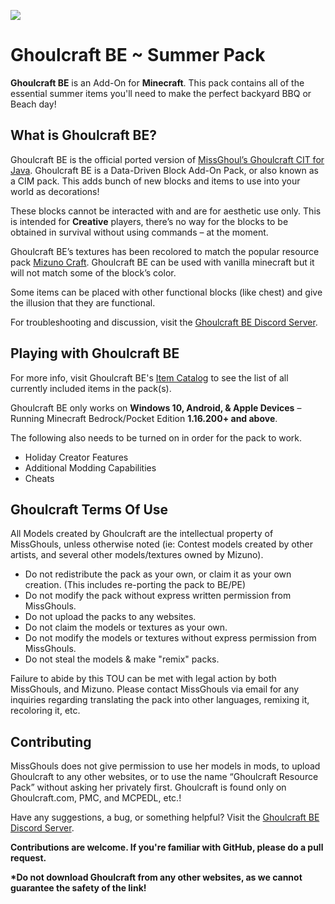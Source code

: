 <p align="left"><img src="https://media.discordapp.net/attachments/684063304678637666/831558158437711872/stable_pack_icon.png"></p>

# Ghoulcraft BE ~ Summer Pack

**Ghoulcraft BE** is an Add-On for **Minecraft**. This pack contains all of the essential summer items you'll need to make the perfect backyard BBQ or Beach day!

## What is Ghoulcraft BE?

Ghoulcraft BE is the official ported version of [MissGhoul’s Ghoulcraft CIT for Java](https://ghoulcraft.com/). Ghoulcraft BE is a Data-Driven Block Add-On Pack, or also known as a CIM pack. This adds bunch of new blocks and items to use into your world as decorations!

These blocks cannot be interacted with and are for aesthetic use only. This is intended for **Creative** players, there’s no way for the blocks to be obtained in survival without using commands – at the moment.

Ghoulcraft BE’s textures has been recolored to match the popular resource pack [Mizuno Craft](https://bit.ly/3dPTLu6). Ghoulcraft BE can be used with vanilla minecraft but it will not match some of the block’s color.

Some items can be placed with other functional blocks (like chest) and give the illusion that they are functional.

For troubleshooting and discussion, visit the [Ghoulcraft BE Discord Server](https://discord.gg/3QSE4mDqQd).

## Playing with Ghoulcraft BE

For more info, visit Ghoulcraft BE's [Item Catalog](https://ghoulcraft.com/bedrock-catalog) to see the list of all currently included items in the pack(s).

Ghoulcraft BE only works on **Windows 10, Android, & Apple Devices** – Running Minecraft Bedrock/Pocket Edition **1.16.200+ and above**.

The following also needs to be turned on in order for the pack to work.
- Holiday Creator Features
- Additional Modding Capabilities
- Cheats

## Ghoulcraft Terms Of Use

All Models created by Ghoulcraft are the intellectual property of MissGhouls,
unless otherwise noted (ie: Contest models created by other artists, and several
other models/textures owned by Mizuno). 

- Do not redistribute the pack as your own, or claim it as your own creation. (This includes re-porting the pack to BE/PE)
- Do not modify the pack without express written permission from MissGhouls. 
- Do not upload the packs to any websites.
- Do not claim the models or textures as your own.
- Do not modify the models or textures without express permission from MissGhouls. 
- Do not steal the models & make "remix" packs.

Failure to abide by this TOU can be met with legal action by both MissGhouls, and Mizuno. Please contact MissGhouls via email for any inquiries regarding translating the pack into other languages, remixing it, recoloring it, etc.

## Contributing

MissGhouls does not give permission to use her models in mods, to upload Ghoulcraft to any other websites, or to use the name “Ghoulcraft Resource Pack” without asking her privately first. Ghoulcraft is found only on Ghoulcraft.com, PMC, and MCPEDL, etc.!

Have any suggestions, a bug, or something helpful? Visit the [Ghoulcraft BE Discord Server](https://discord.gg/3QSE4mDqQd).

**Contributions are welcome. If you're familiar with GitHub, please do a pull request.**

**\*Do not download Ghoulcraft from any other websites, as we cannot guarantee the safety of the link!**
